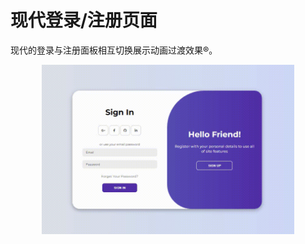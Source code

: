 # 现代登录/注册页面
现代的登录与注册面板相互切换展示动画过渡效果®️。

<p align="center">
<img 
  src="./modern-login-page-preview.gif"
  width="80%"
/>
</p>
